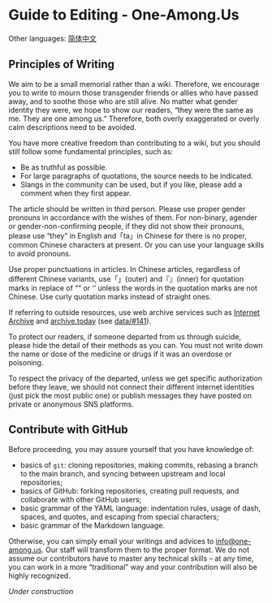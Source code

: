 # Guide to Editing - One-Among.Us

Other languages: [简体中文](EditingGuide-zh_Hans.md)

## Principles of Writing

We aim to be a small memorial rather than a wiki. Therefore, we encourage you to write to mourn those transgender friends or allies who have passed away, and to soothe those who are still alive. No matter what gender identity they were, we hope to show our readers, “they were the same as me. They are one among us.” Therefore, both overly exaggerated or overly calm descriptions need to be avoided.

You have more creative freedom than contributing to a wiki, but you should still follow some fundamental principles, such as:
- Be as truthful as possible.
- For large paragraphs of quotations, the source needs to be indicated.
- Slangs in the community can be used, but if you like, please add a comment when they first appear.

The article should be written in third person. Please use proper gender pronouns in accordance with the wishes of them. For non-binary, agender or gender-non-confirming people, if they did not show their pronouns, please use “they” in English and「ta」in Chinese for there is no proper, common Chinese characters at present. Or you can use your language skills to avoid pronouns.

Use proper punctuations in articles. In Chinese articles, regardless of different Chinese variants, use「」(outer) and『』(inner) for quotation marks in replace of “” or ‘’ unless the words in the quotation marks are not Chinese. Use curly quotation marks instead of straight ones.

If referring to outside resources, use web archive services such as [Internet Archive](https://archive.org) and [archive.today](https://archive.ph) (see [data/#141](https://github.com/one-among-us/data/issues/141)). 

To protect our readers, if someone departed from us through suicide, please hide the detail of their methods as you can. You must not write down the name or dose of the medicine or drugs if it was an overdose or poisoning.

To respect the privacy of the departed, unless we get specific authorization before they leave, we should not connect their different internet identities (just pick the most public one) or publish messages they have posted on private or anonymous SNS platforms. 

## Contribute with GitHub

Before proceeding, you may assure yourself that you have knowledge of:
- basics of `git`: cloning repositories, making commits, rebasing a branch to the main branch, and syncing between upstream and local repositories;
- basics of GitHub: forking repositories, creating pull requests, and collaborate with other GitHub users;
- basic grammar of the YAML language: indentation rules, usage of dash, spaces, and quotes, and escaping from special characters;
- basic grammar of the Markdown language.

Otherwise, you can simply email your writings and advices to [info@one-among.us](mailto:info@one-among.us). Our staff will transform them to the proper format. We do not assume our contributors have to master any technical skills – at any time, you can work in a more “traditional” way and your contribution will also be highly recognized.

*Under construction*

